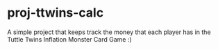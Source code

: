 # proj-ttwins-calc
A simple project that keeps track the money that each player has in the Tuttle Twins Inflation Monster Card Game :)